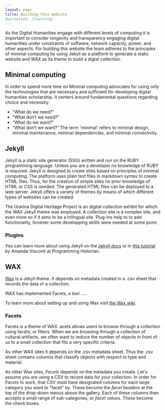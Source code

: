 ```yaml
---
layout: page
title: Building this website
#permalink: /learning/
---
```

As the Digital Humanities engage with different levels of computing it is important to consider longevity and transparency engaging digital humanities under constraints of software, network capacity, power, and other aspects.
For building this website the team adheres to the principles of minimal computing by using Jekyll as a platform to generate a static website and WAX as its theme to build a digtal collection. 

## Minimal computing
In order to spend more time on 
Minimal computing  advocates for using only the technologies that are necessary and sufficient for developing digital humanities scholarship. It centers around fundamental questions regarding choice and necessity:
 - “What do we need?”
 - “What don’t we need?”
 - “What do we want?”
 - “What don’t we want?”
The term 'minimal' refers to minimal design, minimal maintenance, minimal dependencies, and minimal connectivity.

## Jekyll
Jekyll is a static site generator (SSG) written and run on the RUBY programming language. Unless you are a developer no knowledge of RUBY is required. Jekyll is designed to create sites based on principles of minimal computing. The platform uses plain text files in markdown syntax to create HTML files. Thus, for the creation of simple sites no prior knowledge of HTML or CSS is needed. The generated HTML files can be deployed to a web server. Jekyll offers a variety of themes by means of which different types of websites can be created. 

The Urarina Digital Heritage Project is an digital collection exhibit for which the WAX Jekyll theme was employed. A collection site is a complex site, and even more so if it aims to be a trilingual site. Plug-ins help to to add functionality, hovever some developping sklills were needed at some point.

### Plugins

You can learn more about using Jekyll on the [Jekyll docs](https://jekyllrb.com/docs/) or in [this tutorial](https://programminghistorian.org/en/lessons/building-static-sites-with-jekyll-github-pages) by Amanda Visconti at Programming Historian.



## WAX
[Wax](https://minicomp.github.io/wax/) is a Jekyll theme. It depends on metadata created in a .csv sheet that records the data of a collection.

WAX has implemented Facets, a tool .....

To learn more about setting up and using Wax visit [the Wax wiki](https://minicomp.github.io/wiki/wax/).

 ### Facets
 Facets is a theme of WAX. acets allows users to browse through a collection using facets, or filters. When we are browsing through a collection of cultural artifacts, we often want to reduce the number of objects in front of us to a small collection that fits a very specific criteria. 

As other WAX sites it depends on the .csv metadata sheet. Thus the .csv sheet contains columns that classify objects with respect to type and material.

As other Wax sites, _Facets_ depends on the metadata you create. Let's assume you are using a CSV to record data for your collection. In order for _Facets_ to work, that CSV must have designated columns for each large category you want to "facet" by. These become the _facet headers_ at the top of the drop-down menus above the gallery. Each of these columns then accepts a small range of sub-categories, or _facet values_. These become the check boxes.




